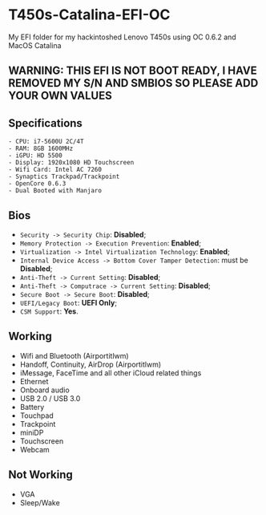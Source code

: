 # T450s-Catalina-EFI-OC
My EFI folder for my hackintoshed Lenovo T450s using OC 0.6.2 and MacOS Catalina

## WARNING: THIS EFI IS NOT BOOT READY, I HAVE REMOVED MY S/N AND SMBIOS SO PLEASE ADD YOUR OWN VALUES
## Specifications

```
- CPU: i7-5600U 2C/4T
- RAM: 8GB 1600MHz
- iGPU: HD 5500
- Display: 1920x1080 HD Touchscreen
- Wifi Card: Intel AC 7260
- Synaptics Trackpad/Trackpoint
- OpenCore 0.6.3
- Dual Booted with Manjaro
```
## Bios

- `Security -> Security Chip`: **Disabled**;
- `Memory Protection -> Execution Prevention`: **Enabled**;
- `Virtualization -> Intel Virtualization Technology`: **Enabled**;
- `Internal Device Access -> Bottom Cover Tamper Detection`: must be **Disabled**;
- `Anti-Theft -> Current Setting`: **Disabled**;
- `Anti-Theft -> Computrace -> Current Setting`: **Disabled**;
- `Secure Boot -> Secure Boot`: **Disabled**;
- `UEFI/Legacy Boot`: **UEFI Only**;
- `CSM Support`: **Yes**.

## Working

- Wifi and Bluetooth (Airportitlwm)
- Handoff, Continuity, AirDrop (Airportitlwm)
- iMessage, FaceTime and all other iCloud related things
- Ethernet
- Onboard audio
- USB 2.0 / USB 3.0
- Battery
- Touchpad
- Trackpoint
- miniDP
- Touchscreen
- Webcam


## Not Working
- VGA
- Sleep/Wake

